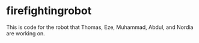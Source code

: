 # firefightingrobot
This is code for the robot that Thomas, Eze, Muhammad, Abdul, and Nordia are working on.

